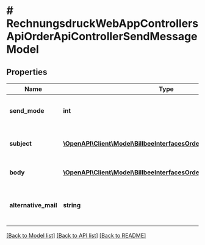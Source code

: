 # # RechnungsdruckWebAppControllersApiOrderApiControllerSendMessageModel

## Properties

Name | Type | Description | Notes
------------ | ------------- | ------------- | -------------
**send_mode** | **int** | Defines, how the message is send | [optional]
**subject** | [**\OpenAPI\Client\Model\BillbeeInterfacesOrderMultiLanguageString[]**](BillbeeInterfacesOrderMultiLanguageString.md) | The Subject of the message | [optional]
**body** | [**\OpenAPI\Client\Model\BillbeeInterfacesOrderMultiLanguageString[]**](BillbeeInterfacesOrderMultiLanguageString.md) | The body of the message | [optional]
**alternative_mail** | **string** | An alternative recipient email address | [optional]

[[Back to Model list]](../../README.md#models) [[Back to API list]](../../README.md#endpoints) [[Back to README]](../../README.md)

